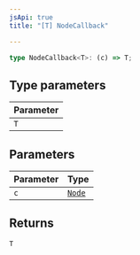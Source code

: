 ```yaml
---
jsApi: true
title: "[T] NodeCallback"

---
```

```ts
type NodeCallback<T>: (c) => T;
```

## Type parameters

| Parameter |
| :------ |
| `T` |

## Parameters

| Parameter | Type |
| :------ | :------ |
| `c` | [`Node`](Node.md) |

## Returns

`T`
